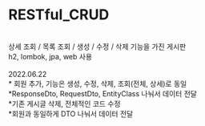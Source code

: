 # RESTful_CRUD
<br>
상세 조회 / 목록 조회 / 생성 / 수정 / 삭제 기능을 가진 게시판
<br>
h2, lombok, jpa, web 사용
<br>
<br>
2022.06.22
<br>
* 회원 추가, 기능은 생성, 수정, 삭제, 조회(전체, 상세)로 동일
<br>
*ResponseDto, RequestDto, EntityClass 나눠서 데이터 전달
<br>
*기존 게시글 삭제, 전체적인 코드 수정
<br>
*회원과 동일하게 DTO 나눠서 데이터 전달

